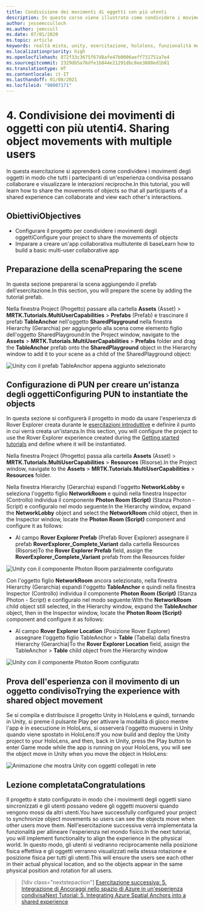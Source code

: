 ```yaml
---
title: Condivisione dei movimenti di oggetti con più utenti
description: In questo corso viene illustrato come condividere i movimenti di oggetti con più utente in un'applicazione HoloLens 2.
author: jessemcculloch
ms.author: jemccull
ms.date: 07/01/2020
ms.topic: article
keywords: realtà mista, unity, esercitazione, hololens, funzionalità multiutente, Photon, MRTK, mixed reality toolkit, UWP, ancoraggi nello spazio di Azure
ms.localizationpriority: high
ms.openlocfilehash: 872f33c3675f67d8afe47b0006aeff731751a7e4
ms.sourcegitcommit: 2329db5a76dfe1b844e21291dbc8ee3888ed1b81
ms.translationtype: HT
ms.contentlocale: it-IT
ms.lasthandoff: 01/08/2021
ms.locfileid: "98007171"
---
```

# <a name="4-sharing-object-movements-with-multiple-users"></a><span data-ttu-id="f83ca-104">4. Condivisione dei movimenti di oggetti con più utenti</span><span class="sxs-lookup"><span data-stu-id="f83ca-104">4. Sharing object movements with multiple users</span></span>

<span data-ttu-id="f83ca-105">In questa esercitazione si apprenderà come condividere i movimenti degli oggetti in modo che tutti i partecipanti di un'esperienza condivisa possano collaborare e visualizzare le interazioni reciproche.</span><span class="sxs-lookup"><span data-stu-id="f83ca-105">In this tutorial, you will learn how to share the movements of objects so that all participants of a shared experience can collaborate and view each other's interactions.</span></span>

## <a name="objectives"></a><span data-ttu-id="f83ca-106">Obiettivi</span><span class="sxs-lookup"><span data-stu-id="f83ca-106">Objectives</span></span>

* <span data-ttu-id="f83ca-107">Configurare il progetto per condividere i movimenti degli oggetti</span><span class="sxs-lookup"><span data-stu-id="f83ca-107">Configure your project to share the movements of objects</span></span>
* <span data-ttu-id="f83ca-108">Imparare a creare un'app collaborativa multiutente di base</span><span class="sxs-lookup"><span data-stu-id="f83ca-108">Learn how to build a basic multi-user collaborative app</span></span>

## <a name="preparing-the-scene"></a><span data-ttu-id="f83ca-109">Preparazione della scena</span><span class="sxs-lookup"><span data-stu-id="f83ca-109">Preparing the scene</span></span>

<span data-ttu-id="f83ca-110">In questa sezione preparerai la scena aggiungendo il prefab dell'esercitazione.</span><span class="sxs-lookup"><span data-stu-id="f83ca-110">In this section, you will prepare the scene by adding the tutorial prefab.</span></span>

<span data-ttu-id="f83ca-111">Nella finestra Project (Progetto) passare alla cartella **Assets** (Asset) > **MRTK.Tutorials.MultiUserCapabilities** > **Prefabs** (Prefab) e trascinare il prefab **TableAnchor** nell'oggetto **SharedPlayground** nella finestra Hierarchy (Gerarchia) per aggiungerlo alla scena come elemento figlio dell'oggetto SharedPlayground:</span><span class="sxs-lookup"><span data-stu-id="f83ca-111">In the Project window, navigate to the **Assets** > **MRTK.Tutorials.MultiUserCapabilities** > **Prefabs** folder and drag the **TableAnchor** prefab onto the **SharedPlayground** object in the Hierarchy window to add it to your scene as a child of the SharedPlayground object:</span></span>

![Unity con il prefab TableAnchor appena aggiunto selezionato](images/mr-learning-sharing/sharing-04-section1-step1-1.png)

## <a name="configuring-pun-to-instantiate-the-objects"></a><span data-ttu-id="f83ca-113">Configurazione di PUN per creare un'istanza degli oggetti</span><span class="sxs-lookup"><span data-stu-id="f83ca-113">Configuring PUN to instantiate the objects</span></span>

<span data-ttu-id="f83ca-114">In questa sezione si configurerà il progetto in modo da usare l'esperienza di Rover Explorer creata durante le [esercitazioni introduttive](mr-learning-base-01.md) e definire il punto in cui verrà creata un'istanza.</span><span class="sxs-lookup"><span data-stu-id="f83ca-114">In this section, you will configure the project to use the Rover Explorer experience created during the [Getting started tutorials](mr-learning-base-01.md) and define where it will be instantiated.</span></span>

<span data-ttu-id="f83ca-115">Nella finestra Project (Progetto) passa alla cartella **Assets** (Asset) > **MRTK.Tutorials.MultiUserCapabilities** > **Resources** (Risorse).</span><span class="sxs-lookup"><span data-stu-id="f83ca-115">In the Project window, navigate to the **Assets** > **MRTK.Tutorials.MultiUserCapabilities** > **Resources** folder.</span></span>

<span data-ttu-id="f83ca-116">Nella finestra Hierarchy (Gerarchia) espandi l'oggetto **NetworkLobby** e seleziona l'oggetto figlio **NetworkRoom** e quindi nella finestra Inspector (Controllo) individua il componente **Photon Room (Script)** (Stanza Photon - Script) e configuralo nel modo seguente:</span><span class="sxs-lookup"><span data-stu-id="f83ca-116">In the Hierarchy window, expand the **NetworkLobby** object and select the **NetworkRoom** child object, then in the Inspector window, locate the **Photon Room (Script)** component and configure it as follows:</span></span>

* <span data-ttu-id="f83ca-117">Al campo **Rover Explorer Prefab** (Prefab Rover Explorer) assegnare il prefab **RoverExplorer_Complete_Variant** dalla cartella Resources (Risorse)</span><span class="sxs-lookup"><span data-stu-id="f83ca-117">To the **Rover Explorer Prefab** field, assign the **RoverExplorer_Complete_Variant** prefab from the Resources folder</span></span>

![Unity con il componente Photon Room parzialmente configurato](images/mr-learning-sharing/sharing-04-section2-step1-1.png)

<span data-ttu-id="f83ca-119">Con l'oggetto figlio **NetworkRoom** ancora selezionato, nella finestra Hierarchy (Gerarchia) espandi l'oggetto **TableAnchor** e quindi nella finestra Inspector (Controllo) individua il componente **Photon Room (Script)** (Stanza Photon - Script) e configuralo nel modo seguente:</span><span class="sxs-lookup"><span data-stu-id="f83ca-119">With the **NetworkRoom** child object still selected, in the Hierarchy window, expand the **TableAnchor** object, then in the Inspector window, locate the **Photon Room (Script)** component and configure it as follows:</span></span>

* <span data-ttu-id="f83ca-120">Al campo **Rover Explorer Location** (Posizione Rover Explorer) assegnare l'oggetto figlio TableAnchor > **Table** (Tabella) dalla finestra Hierarchy (Gerarchia)</span><span class="sxs-lookup"><span data-stu-id="f83ca-120">To the **Rover Explorer Location** field, assign the TableAnchor > **Table** child object from the Hierarchy window</span></span>

![Unity con il componente Photon Room configurato](images/mr-learning-sharing/sharing-04-section2-step1-2.png)

## <a name="trying-the-experience-with-shared-object-movement"></a><span data-ttu-id="f83ca-122">Prova dell'esperienza con il movimento di un oggetto condiviso</span><span class="sxs-lookup"><span data-stu-id="f83ca-122">Trying the experience with shared object movement</span></span>

<span data-ttu-id="f83ca-123">Se si compila e distribuisce il progetto Unity in HoloLens e quindi, tornando in Unity, si preme il pulsante Play per attivare la modalità di gioco mentre l'app è in esecuzione in HoloLens, si osserverà l'oggetto muoversi in Unity quando viene spostato in HoloLens:</span><span class="sxs-lookup"><span data-stu-id="f83ca-123">If you now build and deploy the Unity project to your HoloLens, and then, back in Unity, press the Play button to enter Game mode while the app is running on your HoloLens, you will see the object move in Unity when you move the object in HoloLens:</span></span>

![Animazione che mostra Unity con oggetti collegati in rete](images/mr-learning-sharing/sharing-04-section3-step1-1.gif)

## <a name="congratulations"></a><span data-ttu-id="f83ca-125">Lezione completata</span><span class="sxs-lookup"><span data-stu-id="f83ca-125">Congratulations</span></span>

<span data-ttu-id="f83ca-126">Il progetto è stato configurato in modo che i movimenti degli oggetti siano sincronizzati e gli utenti possano vedere gli oggetti muoversi quando vengono mossi da altri utenti.</span><span class="sxs-lookup"><span data-stu-id="f83ca-126">You have successfully configured your project to synchronize object movements so users can see the objects move when other users move them.</span></span> <span data-ttu-id="f83ca-127">Nell'esercitazione successiva verrà implementata la funzionalità per allineare l'esperienza nel mondo fisico.</span><span class="sxs-lookup"><span data-stu-id="f83ca-127">In the next tutorial, you will implement functionality to align the experience in the physical world.</span></span> <span data-ttu-id="f83ca-128">In questo modo, gli utenti si vedranno reciprocamente nella posizione fisica effettiva e gli oggetti verranno visualizzati nella stessa rotazione e posizione fisica per tutti gli utenti.</span><span class="sxs-lookup"><span data-stu-id="f83ca-128">This will ensure the users see each other in their actual physical location, and so the objects appear in the same physical position and rotation for all users.</span></span>

> [!div class="nextstepaction"]
> [<span data-ttu-id="f83ca-129">Esercitazione successiva: 5. Integrazione di Ancoraggi nello spazio di Azure in un'esperienza condivisa</span><span class="sxs-lookup"><span data-stu-id="f83ca-129">Next Tutorial: 5. Integrating Azure Spatial Anchors into a shared experience</span></span>](mr-learning-sharing-05.md)
